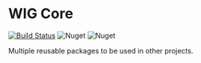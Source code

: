 # WIG Core

[![Build Status](https://wigprojects.visualstudio.com/WIGCore/_apis/build/status/%5BPROD%5D%20WIG-Core%20Publish?branchName=master)](https://wigprojects.visualstudio.com/WIGCore/_build/latest?definitionId=45&branchName=master)
![Nuget](https://img.shields.io/nuget/v/wig.core)
![Nuget](https://img.shields.io/nuget/dt/wig.core)

Multiple reusable packages to be used in other projects.
